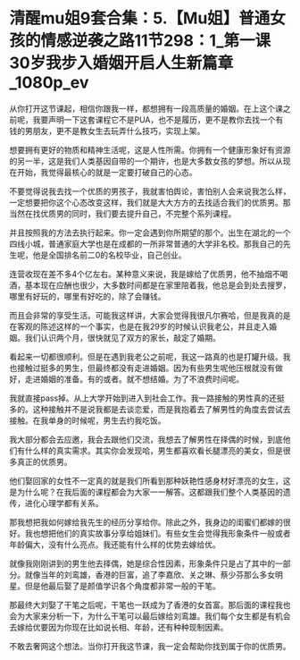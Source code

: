 # 清醒mu姐9套合集：5.【Mu姐】普通女孩的情感逆袭之路11节298：1_第一课 30岁我步入婚姻开启人生新篇章_1080p_ev

从你打开这节课起，相信你跟我一样，都想拥有一段高质量的婚姻。在上这个课之前呢，我要声明一下这套课程它不是PUA，也不是履历，更不是教你去找一个有钱的男朋友，更不是教女生去玩弄什么技巧，实现上架。

想要拥有更好的物质和精神生活呢，这是人性所需。你拥有一个健康形象好有资源的另一半，这是我们人类基因自带的一个期许，也是大多数女孩的梦想。所以从现在开始，我觉得最核心的就是一定要打破自己的心态。

不要觉得说我去找一个优质的男孩子，我就害怕舆论，害怕别人会来说我怎么样，一定想要把你这个心态改变这样，我们就是大大方方的去找适合我们的优质男。那当然在找优质男的同时，我们要去提升自己，不完整个系列课程。

并且按照我的方法去执行起来。你一定会遇到你所期望的那个。出生在湖北的一个四线小城，普通家庭大学也是在成都的一所非常普通的大学非名校。那我自己的先生呢，他是全国排名前二0的名校毕业，自己创业。

连营收现在差不多4个亿左右。某种意义来说，我是嫁给了优质男，他不抽烟不喝酒，基本现在应酬也很少，大多数时间都是在家里陪着我，他总是会到处去搜罗，哪里有好玩的，哪里有好吃的，除了会赚钱。

而且会非常的享受生活。可能我这样讲，大家会觉得我很凡尔赛哈，但是我真的是在客观的陈述这样的一个事实，也是在我29岁的时候认识我老公，并且走入婚姻。我们认识两个月，很快就见了双方的家长，敲定了婚期。

看起来一切都很顺利。但是在遇到我老公之前呢，我这一路真的也是打罐升级。我也接触过挺多的男生，但最终都没有走进婚姻。因为有些男生呢他压根就没有做好，走进婚姻的准备。有的或者。就不想结婚。为了不浪费时间呢。

我就直接pass掉。从上大学开始到进入到社会工作。我一路接触的男性真的还挺多的。这种接触并不是说我都是去谈恋爱，而是我抱着去了解男性的角度去尝试去接触。在我单身的时候呢，男生去约我吃饭。

我大部分都会去应邀，我会去跟他们交流，我想去了解男性在择偶的时候，到底他们有什么样的真实需求。其实你会发现哈，男生都喜欢看长腿漂亮的美女，但是很多真正的优质男。

他们娶回家的女性不一定真的就是我们所看到那种妖艳性感身材好漂亮的女生，这是为什么呢？在我后面的课程都会为大家一一解答。这都跟我们整个人类基因的遗传，进化心理学都有关系。

那我想把我如何嫁给我先生的经历分享给你。除此之外，我身边的闺蜜们都嫁的很好。我也想把他们的真实故事分享给姐妹们。有些女生会觉得我形象条件一般或者年龄偏大，没有什么亮点。我还能有什么样的优势去嫁给优。

就像我刚刚讲到的男生他去择偶，她是综合性因素，形象条件只是占了其中的一部分。就像当年的刘鸾雄，香港的巨富，追了李嘉欣、关之琳、蔡少芬那么多女明星。但是他最后娶了是颜值学识各个角度都非常一般的干笔。

那最终大刘娶了干笔之后呢，干笔也一跃成为了香港的女首富。那后面的课程我也会为大家来分析一下，为什么干笔可以最后嫁给刘鸾雄。我们每个女生都是有机会去嫁给优要因为你现在比如说长相、年龄，还有种种现制因素。

不敢去奢网这个想法。当你打开我这节课，我一定会帮助你找到属于你的优质男。